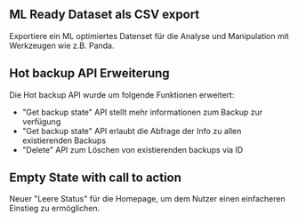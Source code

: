 ## ML Ready Dataset als CSV export

Exportiere ein ML optimiertes Datenset für die Analyse und Manipulation mit Werkzeugen wie z.B. Panda.

## Hot backup API Erweiterung

Die Hot backup API wurde um folgende Funktionen erweitert:

- "Get backup state" API stellt mehr informationen zum Backup zur verfügung
- "Get backup state" API erlaubt die Abfrage der Info zu allen existierenden Backups
- "Delete" API zum Löschen von existierenden backups via ID

## Empty State with call to action

Neuer "Leere Status" für die Homepage, um dem Nutzer einen einfacheren Einstieg zu ermöglichen.
